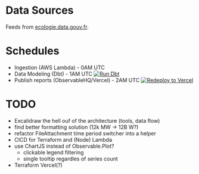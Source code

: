 # Data Sources

Feeds from [ecologie.data.gouv.fr](https://ecologie.data.gouv.fr/datasets/55f0463d88ee3849f5a46ec1).

# Schedules

- Ingestion (AWS Lambda) - 0AM UTC
- Data Modeling (Dbt) - 1AM UTC [![Run Dbt](https://github.com/cubitouch/energy-data-exploration/actions/workflows/run-dbt.yml/badge.svg)](https://github.com/cubitouch/energy-data-exploration/actions/workflows/run-dbt.yml)
- Publish reports (ObservableHQ/Vercel) - 2AM UTC [![Redeploy to Vercel](https://github.com/cubitouch/energy-data-exploration/actions/workflows/redeploy-vercel.yml/badge.svg)](https://github.com/cubitouch/energy-data-exploration/actions/workflows/redeploy-vercel.yml)

# TODO
- Excalidraw the hell ouf of the architecture (tools, data flow)
- find better formatting solution (12k MW -> 12B W?)
- refactor FileAttachment time period switcher into a helper
- CICD for Terraform and (Node) Lambda
- use ChartJS instead of Observable.Plot?
  - clickable legend filtering
  - single tooltip regardles of series count
- Terraform Vercel(?)
